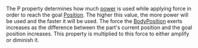 The P property determines how much
[power](<https://en.wikipedia.org/wiki/Power_(physics)>) is used while
applying force in order to reach the goal
[Position](https://create.roblox.com/docs/reference/engine/classes/BodyPosition#Position). The higher this value, the more power
will be used and the faster it will be used. The force the [BodyPosition](https://create.roblox.com/docs/reference/engine/classes/BodyPosition)
exerts increases as the difference between the part's current position and
the goal position increases. This property is multiplied to this force to
either amplify or diminish it.